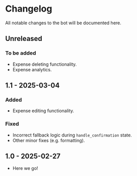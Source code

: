 # Changelog

All notable changes to the bot will be documented here.



## Unreleased

### To be added

- Expense deleting functionality.
- Expense analytics.



## 1.1 - 2025-03-04

### Added

- Expense editing functionality.

### Fixed

- Incorrect fallback logic during `handle_confirmation` state.
- Other minor fixes (e.g. formatting).



## 1.0 - 2025-02-27

- Here we go!

